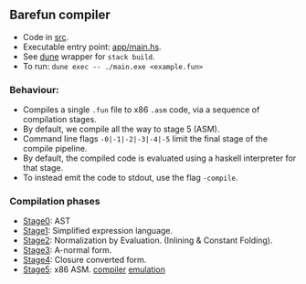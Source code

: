 ## Barefun compiler

- Code in [src](src).
- Executable entry point: [app/main.hs](app/main.hs).
- See [dune](dune) wrapper for `stack build`.
- To run: `dune exec -- ./main.exe <example.fun>`

### Behaviour:
- Compiles a single `.fun` file to x86 `.asm` code, via a sequence of compilation stages.
- By default, we compile all the way to stage 5 (ASM).
- Command line flags `-0|-1|-2|-3|-4|-5` limit the final stage of the compile pipeline.
- By default, the compiled code is evaluated using a haskell interpreter for that stage.
- To instead emit the code to stdout, use the flag `-compile`.

### Compilation phases
- [Stage0](src/Stage0_AST.hs): AST
- [Stage1](src/Stage1_EXP.hs): Simplified expression language.
- [Stage2](src/Stage2_NBE.hs): Normalization by Evaluation. (Inlining & Constant Folding).
- [Stage3](src/Stage3_ANF.hs): A-normal form.
- [Stage4](src/Stage4_CCF.hs): Closure converted form.
- [Stage5](src/Stage5_ASM.hs): x86 ASM.
[compiler](src/Stage5_Compilation.hs)
[emulation](src/Stage5_Emulation.hs)
